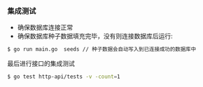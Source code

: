 ### 集成测试
* 确保数据库连接正常
* 确保数据库种子数据填充完毕，没有则连接数据库后运行:
``` bash 
$ go run main.go  seeds // 种子数据会自动写入到已连接成功的数据库中
```

最后进行接口的集成测试
``` bash 
$ go test http-api/tests -v -count=1
```